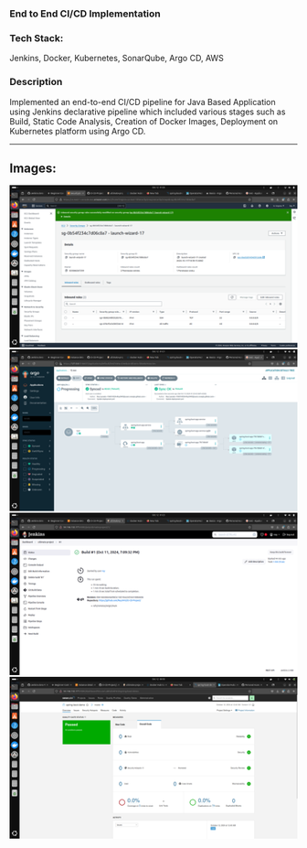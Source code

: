 ### End to End CI/CD Implementation 
### Tech Stack:
Jenkins, Docker, Kubernetes, SonarQube, Argo CD, AWS 
### Description
Implemented an end-to-end CI/CD pipeline for Java Based Application using Jenkins declarative pipeline which included 
various stages such as Build, Static Code Analysis, Creation of Docker Images, Deployment on Kubernetes platform using 
Argo CD. 
<hr />
<h2>Images:</h2>
<img src = "aws.png" />
<img src = "argo.png" />
<img src = "jenkins.png" />
<img src = "sonar.png" />
